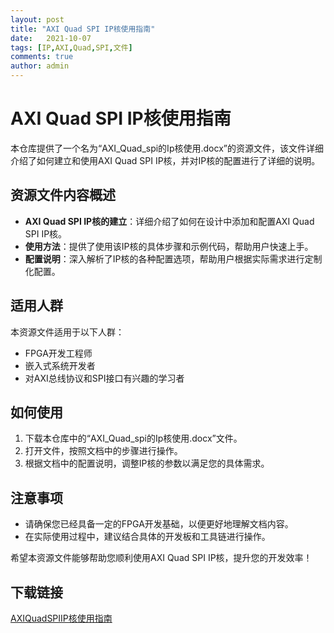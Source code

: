 ```yaml
---
layout: post
title: "AXI Quad SPI IP核使用指南"
date:   2021-10-07
tags: [IP,AXI,Quad,SPI,文件]
comments: true
author: admin
---
```

# AXI Quad SPI IP核使用指南

本仓库提供了一个名为“AXI_Quad_spi的Ip核使用.docx”的资源文件，该文件详细介绍了如何建立和使用AXI Quad SPI IP核，并对IP核的配置进行了详细的说明。

## 资源文件内容概述

- **AXI Quad SPI IP核的建立**：详细介绍了如何在设计中添加和配置AXI Quad SPI IP核。
- **使用方法**：提供了使用该IP核的具体步骤和示例代码，帮助用户快速上手。
- **配置说明**：深入解析了IP核的各种配置选项，帮助用户根据实际需求进行定制化配置。

## 适用人群

本资源文件适用于以下人群：

- FPGA开发工程师
- 嵌入式系统开发者
- 对AXI总线协议和SPI接口有兴趣的学习者

## 如何使用

1. 下载本仓库中的“AXI_Quad_spi的Ip核使用.docx”文件。
2. 打开文件，按照文档中的步骤进行操作。
3. 根据文档中的配置说明，调整IP核的参数以满足您的具体需求。

## 注意事项

- 请确保您已经具备一定的FPGA开发基础，以便更好地理解文档内容。
- 在实际使用过程中，建议结合具体的开发板和工具链进行操作。

希望本资源文件能够帮助您顺利使用AXI Quad SPI IP核，提升您的开发效率！

## 下载链接

[AXIQuadSPIIP核使用指南](https://pan.quark.cn/s/5d41713d698f)